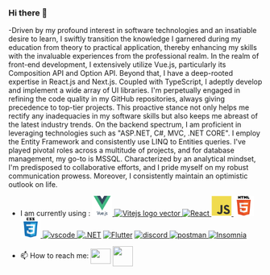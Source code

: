 ### Hi there 👋

-Driven by my profound interest in software technologies and an insatiable desire to learn, I swiftly transition the knowledge I garnered during my education from theory to practical application, thereby enhancing my skills with the invaluable experiences from the professional realm.
In the realm of front-end development, I extensively utilize Vue.js, particularly its Composition API and Option API. Beyond that, I have a deep-rooted expertise in React.js and Next.js. Coupled with TypeScript, I adeptly develop and implement a wide array of UI libraries. I'm perpetually engaged in refining the code quality in my GitHub repositories, always giving precedence to top-tier projects. This proactive stance not only helps me rectify any inadequacies in my software skills but also keeps me abreast of the latest industry trends.
On the backend spectrum, I am proficient in leveraging technologies such as "ASP.NET, C#, MVC, .NET CORE". I employ the Entity Framework and consistently use LINQ to Entities queries. I've played pivotal roles across a multitude of projects, and for database management, my go-to is MSSQL.
Characterized by an analytical mindset, I'm predisposed to collaborative efforts, and I pride myself on my robust communication prowess. Moreover, I consistently maintain an optimistic outlook on life.

- I am currently using : 
<a href="https://vuejs.org/" target="_blank" rel="noreferrer"> <img src="https://raw.githubusercontent.com/devicons/devicon/master/icons/vuejs/vuejs-original-wordmark.svg" alt="vuejs" width="40" height="40"/> </a>
<a href="https://vitejs.dev/" target="_blank" rel="noreferrer"> <img src="https://cdn.worldvectorlogo.com/logos/vitejs.svg" alt="Vitejs logo vector" width="40" height="40"/> </a>
<a href="https://reactjs.org/" target="_blank" rel="noreferrer"> <img src="https://upload.wikimedia.org/wikipedia/commons/a/a7/React-icon.svg" alt="React" width="40" height="40"/> </a>
<a href="https://developer.mozilla.org/en-US/docs/Web/JavaScript" target="_blank" rel="noreferrer"> <img src="https://raw.githubusercontent.com/devicons/devicon/master/icons/javascript/javascript-original.svg" alt="javascript" width="40" height="40"/> </a>
<a href="https://www.w3.org/html/" target="_blank" rel="noreferrer"> <img src="https://raw.githubusercontent.com/devicons/devicon/master/icons/html5/html5-original-wordmark.svg" alt="html5" width="40" height="40"/> </a>
<a href="https://www.w3schools.com/css/" target="_blank" rel="noreferrer"> <img src="https://raw.githubusercontent.com/devicons/devicon/master/icons/css3/css3-original-wordmark.svg" alt="css3" width="40" height="40"/> </a>
<a href="https://code.visualstudio.com/" target="_blank"> <img src="https://upload.wikimedia.org/wikipedia/commons/thumb/9/9a/Visual_Studio_Code_1.35_icon.svg/1024px-Visual_Studio_Code_1.35_icon.svg.png" alt="vscode" width="40" height="40"/> </a>
<a href="https://dotnet.microsoft.com/" target="_blank" rel="noreferrer"><img src="https://upload.wikimedia.org/wikipedia/commons/e/ee/.NET_Core_Logo.svg" alt=".NET" width="40" height="40"/></a>
<a href="https://flutter.dev/" target="_blank" rel="noreferrer"><img src="https://upload.wikimedia.org/wikipedia/commons/1/17/Google-flutter-logo.svg" alt="Flutter" width="40" height="40"/></a>
<a href="https://discord.com/" target="_blank"> <img src="https://cdn4.iconfinder.com/data/icons/logos-and-brands/512/91_Discord_logo_logos-512.png" alt="discord" width="40" height="40"/> </a> 
<a href="https://postman.com" target="_blank" rel="noreferrer"> <img src="https://www.vectorlogo.zone/logos/getpostman/getpostman-icon.svg" alt="postman" width="40" height="40"/> </a>
<a href="https://insomnia.rest/" target="_blank" rel="noreferrer"> <img src="[https://symbols.getvecta.com/stencil_97/43_insomnia-icon.e1b95c87d9.svg](https://storage.googleapis.com/cms-storage-bucket/ec64036b4eacc9f3fd73.svg)" alt="Insomnia" width="40" height="40"/></a>














- 📫 How to reach me: <a href="https://www.linkedin.com/in/mustafa-toptas/" target="blank"><img align="center" src="https://raw.githubusercontent.com/rahuldkjain/github-profile-readme-generator/master/src/images/icons/Social/linked-in-alt.svg" alt="" height="30" width="40" /></a>
<a href="mailto:mustafatoptasss@gmail.com" target="blank"><img align="center" src="https://upload.wikimedia.org/wikipedia/commons/7/7e/Gmail_icon_%282020%29.svg" alt="" height="40" width="40" /></a>
